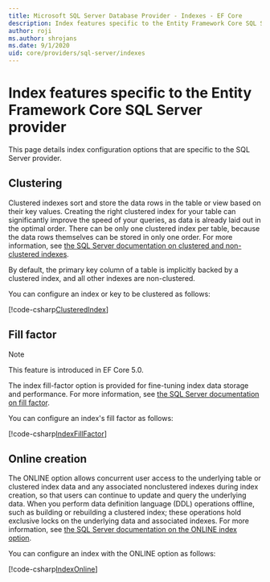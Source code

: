 ```yaml
---
title: Microsoft SQL Server Database Provider - Indexes - EF Core
description: Index features specific to the Entity Framework Core SQL Server provider
author: roji
ms.author: shrojans
ms.date: 9/1/2020
uid: core/providers/sql-server/indexes
---
```

# Index features specific to the Entity Framework Core SQL Server provider

This page details index configuration options that are specific to the SQL Server provider.

## Clustering

Clustered indexes sort and store the data rows in the table or view based on their key values. Creating the right clustered index for your table can significantly improve the speed of your queries, as data is already laid out in the optimal order. There can be only one clustered index per table, because the data rows themselves can be stored in only one order. For more information, see [the SQL Server documentation on clustered and non-clustered indexes](/sql/relational-databases/indexes/clustered-and-nonclustered-indexes-described).

By default, the primary key column of a table is implicitly backed by a clustered index, and all other indexes are non-clustered.

You can configure an index or key to be clustered as follows:

[!code-csharp[ClusteredIndex](../../../../samples/core/SqlServer/Indexes/ClusteredIndexContext.cs?name=ClusteredIndex)]

## Fill factor

> [!NOTE]
> This feature is introduced in EF Core 5.0.

The index fill-factor option is provided for fine-tuning index data storage and performance. For more information, see [the SQL Server documentation on fill factor](/sql/relational-databases/indexes/specify-fill-factor-for-an-index).

You can configure an index's fill factor as follows:

[!code-csharp[IndexFillFactor](../../../../samples/core/SqlServer/Indexes/IndexFillFactorContext.cs?name=IndexFillFactor)]

## Online creation

The ONLINE option allows concurrent user access to the underlying table or clustered index data and any associated nonclustered indexes during index creation, so that users can continue to update and query the underlying data. When you perform data definition language (DDL) operations offline, such as building or rebuilding a clustered index; these operations hold exclusive locks on the underlying data and associated indexes. For more information, see [the SQL Server documentation on the ONLINE index option](https://docs.microsoft.com/sql/relational-databases/indexes/perform-index-operations-online).

You can configure an index with the ONLINE option as follows:

[!code-csharp[IndexOnline](../../../../samples/core/SqlServer/Indexes/IndexOnlineContext.cs?name=IndexOnline)]
